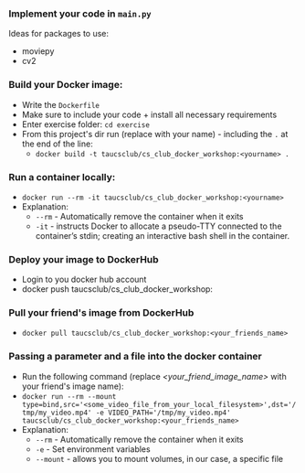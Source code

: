 ### Implement your code in `main.py`
Ideas for packages to use:
* moviepy
* cv2

### Build your Docker image:
* Write the `Dockerfile`
* Make sure to include your code + install all necessary requirements
* Enter exercise folder: `cd exercise`
* From this project's dir run (replace _<yourname>_ with your name) - including the `.` at the end of the line:
  * `docker build -t taucsclub/cs_club_docker_workshop:<yourname> .`

### Run a container locally:
* `docker run --rm -it taucsclub/cs_club_docker_workshop:<yourname>`
* Explanation:
  * `--rm` - Automatically remove the container when it exits
  * `-it` -  instructs Docker to allocate a pseudo-TTY connected to the container’s stdin; creating an interactive bash shell in the container.

### Deploy your image to DockerHub
* Login to you docker hub account
* docker push taucsclub/cs_club_docker_workshop:<yourname>

### Pull your friend's image from DockerHub
* `docker pull taucsclub/cs_club_docker_workshop:<your_friends_name>`

### Passing a parameter and a file into the docker container
* Run the following command (replace _<your_friend_image_name>_ with your friend's image name):
* `docker run --rm --mount type=bind,src='<some_video_file_from_your_local_filesystem>',dst='/tmp/my_video.mp4' -e VIDEO_PATH='/tmp/my_video.mp4' taucsclub/cs_club_docker_workshop:<your_friends_name>`
* Explanation:
  * `--rm` - Automatically remove the container when it exits
  * `-e` - Set environment variables
  * `--mount` - allows you to mount volumes, in our case, a specific file
